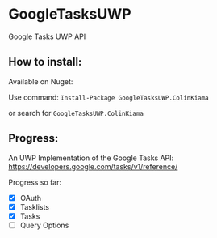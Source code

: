 # GoogleTasksUWP
Google Tasks UWP API

## How to install:

Available on Nuget:

Use command: `Install-Package GoogleTasksUWP.ColinKiama`

or search for `GoogleTasksUWP.ColinKiama`

## Progress:
An UWP Implementation of the Google Tasks API: https://developers.google.com/tasks/v1/reference/

Progress so far:
- [X] OAuth
- [X] Tasklists
- [X] Tasks
- [ ] Query Options
